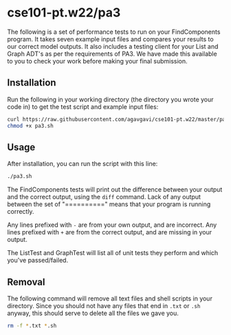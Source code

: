 # cse101-pt.w22/pa3

The following is a set of performance tests to run on your FindComponents
program. It takes seven example input files and compares your results to our
correct model outputs. It also includes a testing client for your List and Graph
ADT's as per the requirements of PA3. We have made this available to you to
check your work before making your final submission.

## Installation

Run the following in your working directory (the directory you wrote your code
in) to get the test script and example input files:

```bash
curl https://raw.githubusercontent.com/agavgavi/cse101-pt.w22/master/pa3/pa3.sh > pa3.sh
chmod +x pa3.sh
```

## Usage

After installation, you can run the script with this line:

```bash
./pa3.sh
```

The FindComponents tests will print out the difference between your output and the correct output,
using the `diff` command. Lack of any output between the set of "=========="
means that your program is running correctly.

Any lines prefixed with `-` are from your own output, and are incorrect. Any
lines prefixed with `+` are from the correct output, and are missing in your
output.

The ListTest and GraphTest will list all of unit tests they perform and which
you've passed/failed.

## Removal

The following command will remove all text files and shell scripts in your
directory. Since you should not have any files that end in `.txt` or `.sh`
anyway, this should serve to delete all the files we gave you.

```bash
rm -f *.txt *.sh
```
